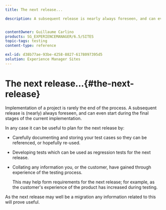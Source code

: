 ```yaml
---
title: The next release...

description: A subsequent release is nearly always foreseen, and can even start during the final stages of the current implementation


contentOwner: Guillaume Carlino
products: SG_EXPERIENCEMANAGER/6.5/SITES
topic-tags: testing
content-type: reference

exl-id: d38b77ae-93be-4258-8827-6178097395d5
solution: Experience Manager Sites
---
```

# The next release...{#the-next-release}

Implementation of a project is rarely the end of the process. A subsequent release is (nearly) always foreseen, and can even start during the final stages of the current implementation.

In any case it can be useful to plan for the next release by:

* Carefully documenting and storing your test cases so they can be referenced, or hopefully re-used.
* Developing tests which can be used as regression tests for the next release.
* Collating any information you, or the customer, have gained through experience of the testing process.

  This may help form requirements for the next release; for example, as the customer's experience of the product has increased during testing.

As the next release may well be a migration any information related to this will prove useful.

